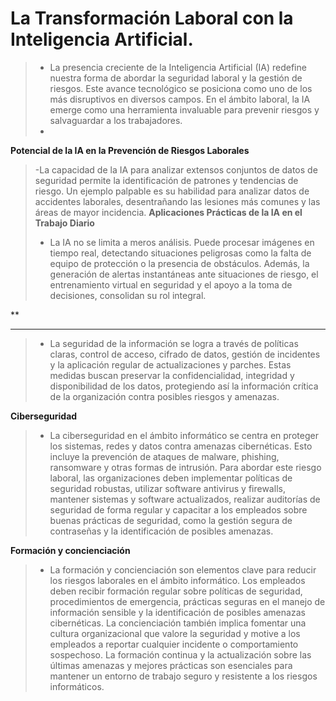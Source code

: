 
# La Transformación Laboral con la Inteligencia Artificial.
>- La presencia creciente de la Inteligencia Artificial (IA) redefine nuestra forma de abordar la seguridad laboral y la gestión de riesgos. Este avance tecnológico se posiciona como uno de los más disruptivos en diversos campos. En el ámbito laboral, la IA emerge como una herramienta invaluable para prevenir riesgos y salvaguardar a los trabajadores.
>- 

**Potencial de la IA en la Prevención de Riesgos Laborales**
>-La capacidad de la IA para analizar extensos conjuntos de datos de seguridad permite la identificación de patrones y tendencias de riesgo. Un ejemplo palpable es su habilidad para analizar datos de accidentes laborales, desentrañando las lesiones más comunes y las áreas de mayor incidencia.
**Aplicaciones Prácticas de la IA en el Trabajo Diario**
>- La IA no se limita a meros análisis. Puede procesar imágenes en tiempo real, detectando situaciones peligrosas como la falta de equipo de protección o la presencia de obstáculos. Además, la generación de alertas instantáneas ante situaciones de riesgo, el entrenamiento virtual en seguridad y el apoyo a la toma de decisiones, consolidan su rol integral.
>
**
****
>- La seguridad de la información se logra a través de políticas claras, control de acceso, cifrado de datos, gestión de incidentes y la aplicación regular de actualizaciones y parches. Estas medidas buscan preservar la confidencialidad, integridad y disponibilidad de los datos, protegiendo así la información crítica de la organización contra posibles riesgos y amenazas.
>
**Ciberseguridad**
>- La ciberseguridad en el ámbito informático se centra en proteger los sistemas, redes y datos contra amenazas cibernéticas. Esto incluye la prevención de ataques de malware, phishing, ransomware y otras formas de intrusión. Para abordar este riesgo laboral, las organizaciones deben implementar políticas de seguridad robustas, utilizar software antivirus y firewalls, mantener sistemas y software actualizados, realizar auditorías de seguridad de forma regular y capacitar a los empleados sobre buenas prácticas de seguridad, como la gestión segura de contraseñas y la identificación de posibles amenazas.
>
**Formación y concienciación**
>- La formación y concienciación son elementos clave para reducir los riesgos laborales en el ámbito informático. Los empleados deben recibir formación regular sobre políticas de seguridad, procedimientos de emergencia, prácticas seguras en el manejo de información sensible y la identificación de posibles amenazas cibernéticas. La concienciación también implica fomentar una cultura organizacional que valore la seguridad y motive a los empleados a reportar cualquier incidente o comportamiento sospechoso. La formación continua y la actualización sobre las últimas amenazas y mejores prácticas son esenciales para mantener un entorno de trabajo seguro y resistente a los riesgos informáticos.
>  
